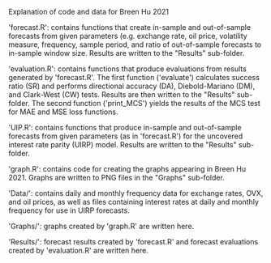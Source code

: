 Explanation of code and data for Breen Hu 2021

'forecast.R': contains functions that create in-sample and out-of-sample
forecasts from given parameters (e.g. exchange rate, oil price, volatility
measure, frequency, sample period, and ratio of out-of-sample forecasts to
in-sample window size. Results are written to the "Results" sub-folder.

'evaluation.R': contains functions that produce evaluations from results
generated by 'forecast.R'. The first function ('evaluate') calculates success
ratio (SR) and performs directional accuracy (DA), Diebold-Mariano (DM), and
Clark-West (CW) tests. Results are then written to the "Results" sub-folder. 
The second function ('print_MCS') yields the results of the MCS test for MAE
and MSE loss functions.

'UIP.R': contains functions that produce in-sample and out-of-sample forecasts
from given parameters (as in 'forecast.R') for the uncovered interest rate
parity (UIRP) model. Results are written to the "Results" sub-folder.

'graph.R': contains code for creating the graphs appearing in Breen Hu 2021.
Graphs are written to PNG files in the "Graphs" sub-folder.

'Data/': contains daily and monthly frequency data for exchange rates, OVX, and
oil prices, as well as files containing interest rates at daily and monthly
frequency for use in UIRP forecasts.

'Graphs/': graphs created by 'graph.R' are written here.

'Results/': forecast results created by 'forecast.R' and forecast evaluations
created by 'evaluation.R' are written here.